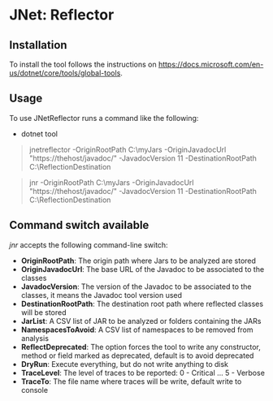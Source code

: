 # JNet: Reflector

## Installation

To install the tool follows the instructions on https://docs.microsoft.com/en-us/dotnet/core/tools/global-tools.

## Usage

To use JNetReflector runs a command like the following:

* dotnet tool
> jnetreflector -OriginRootPath C:\\myJars -OriginJavadocUrl \"https://thehost/javadoc/\" -JavadocVersion 11 -DestinationRootPath C:\\ReflectionDestination

> jnr -OriginRootPath C:\\myJars -OriginJavadocUrl \"https://thehost/javadoc/\" -JavadocVersion 11 -DestinationRootPath C:\\ReflectionDestination

## Command switch available

_jnr_ accepts the following command-line switch:

* **OriginRootPath**: The origin path where Jars to be analyzed are stored
* **OriginJavadocUrl**: The base URL of the Javadoc to be associated to the classes
* **JavadocVersion**: The version of the Javadoc to be associated to the classes, it means the Javadoc tool version used
* **DestinationRootPath**: The destination root path where reflected classes will be stored
* **JarList**: A CSV list of JAR to be analyzed or folders containing the JARs
* **NamespacesToAvoid**: A CSV list of namespaces to be removed from analysis
* **ReflectDeprecated**: The option forces the tool to write any constructor, method or field marked as deprecated, default is to avoid deprecated
* **DryRun**: Execute everything, but do not write anything to disk
* **TraceLevel**: The level of traces to be reported: 0 - Critical ... 5 - Verbose
* **TraceTo**: The file name where traces will be write, default write to console